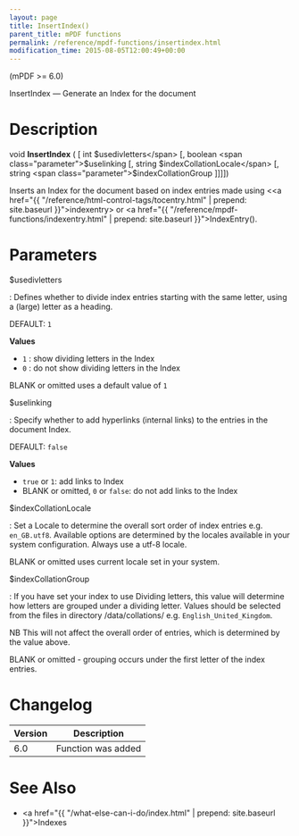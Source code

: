 ```yaml
---
layout: page
title: InsertIndex()
parent_title: mPDF functions
permalink: /reference/mpdf-functions/insertindex.html
modification_time: 2015-08-05T12:00:49+00:00
---
```


(mPDF >= 6.0)

InsertIndex — Generate an Index for the document

# Description

void **InsertIndex** (
[ int <span class="parameter">$usedivletters</span> 
[, boolean <span class="parameter">$uselinking</span> 
[, string <span class="parameter">$indexCollationLocale</span> 
[, string <span class="parameter">$indexCollationGroup</span> 
]]]])

Inserts an Index for the document based on index entries made using 
&lt;<a href="{{ "/reference/html-control-tags/tocentry.html" | prepend: site.baseurl }}">indexentry</a>&gt; 
or <a href="{{ "/reference/mpdf-functions/indexentry.html" | prepend: site.baseurl }}">IndexEntry()</a>.

# Parameters

<span class="parameter">$usedivletters</span>

: Defines whether to divide index entries starting with the same letter, using a (large) letter as a heading.

  <span class="smallblock">DEFAULT</span>: `1`

  **Values**
  * `1` : show dividing letters in the Index
  * `0` : do not show dividing letters in the Index

  <span class="smallblock">BLANK</span> or omitted uses a default value of `1`

<span class="parameter">$uselinking</span>

: Specify whether to add hyperlinks (internal links) to the entries in the document Index.

  <span class="smallblock">DEFAULT</span>: `false`

  **Values**
  * `true` or `1`: add links to Index
  * <span class="smallblock">BLANK</span> or omitted, `0` or `false`: do not add links to the Index


<span class="parameter">$indexCollationLocale</span>

: Set a Locale to determine the overall sort order of index entries e.g. `en_GB.utf8`. Available options are determined 
  by the locales available in your system configuration. Always use a utf-8 locale.

  <span class="smallblock">BLANK</span> or omitted uses current locale set in your system.

<span class="parameter">$indexCollationGroup</span>

: If you have set your index to use Dividing letters, this value will determine how letters are grouped under a dividing 
  letter. Values should be selected from the files in directory <span class="filename">/data/collations/</span> e.g. 
  `English_United_Kingdom`.

  NB This will not affect the overall order of entries, which is determined by the value above.

  <span class="smallblock">BLANK</span> or omitted - grouping occurs under the first letter of the index entries.

# Changelog

<table class="table">
<thead>
<tr>
    <th>Version</th>
    <th>Description</th>
</tr>
</thead>
<tbody>
<tr>
    <td>6.0</td>
    <td>Function was added</td>
</tr>
</tbody>
</table>

# See Also

- <a href="{{ "/what-else-can-i-do/index.html" | prepend: site.baseurl }}">Indexes</a>
